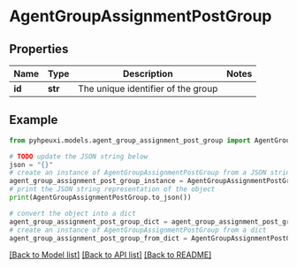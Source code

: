 # AgentGroupAssignmentPostGroup


## Properties

Name | Type | Description | Notes
------------ | ------------- | ------------- | -------------
**id** | **str** | The unique identifier of the group | 

## Example

```python
from pyhpeuxi.models.agent_group_assignment_post_group import AgentGroupAssignmentPostGroup

# TODO update the JSON string below
json = "{}"
# create an instance of AgentGroupAssignmentPostGroup from a JSON string
agent_group_assignment_post_group_instance = AgentGroupAssignmentPostGroup.from_json(json)
# print the JSON string representation of the object
print(AgentGroupAssignmentPostGroup.to_json())

# convert the object into a dict
agent_group_assignment_post_group_dict = agent_group_assignment_post_group_instance.to_dict()
# create an instance of AgentGroupAssignmentPostGroup from a dict
agent_group_assignment_post_group_from_dict = AgentGroupAssignmentPostGroup.from_dict(agent_group_assignment_post_group_dict)
```
[[Back to Model list]](../README.md#documentation-for-models) [[Back to API list]](../README.md#documentation-for-api-endpoints) [[Back to README]](../README.md)


